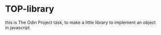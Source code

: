 # TOP-library
this is The Odin Project task, to make a little library to implement an object in javascript
